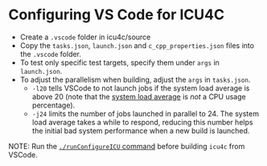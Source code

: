 <!--- © 2020 and later: Unicode, Inc. and others. ---> 
<!--- License & terms of use: http://www.unicode.org/copyright.html#License --->

# Configuring VS Code for ICU4C

  - Create a `.vscode` folder in icu4c/source
  - Copy the `tasks.json`, `launch.json` and `c_cpp_properties.json` files into
    the `.vscode` folder.
  - To test only specific test targets, specify them under `args` in
    `launch.json`.
  - To adjust the parallelism when building, adjust the `args` in `tasks.json`.
    - `-l20` tells VSCode to not launch jobs if the system load average is above
      20 (note that the [system load
      average](https://en.wikipedia.org/wiki/Load_(computing)) is *not* a CPU
      usage percentage).
    - `-j24` limits the number of jobs launched in parallel to 24. The system
      load average takes a while to respond, reducing this number helps the
      initial bad system performance when a new build is launched.

NOTE:
Run the [`./runConfigureICU` command](http://userguide.icu-project.org/icufaq)
before building `icu4c` from VSCode.
